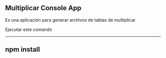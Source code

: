 

## Multiplicar Console App

Es una aplicación para generar archivos de tablas de multiplicar

Ejecutar este comando

-----------
npm install
-----------